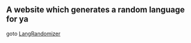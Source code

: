 ## A website which generates a random language for ya
goto [LangRandomizer](https://miklaskarjalainen.github.io/LangRandomizer/)